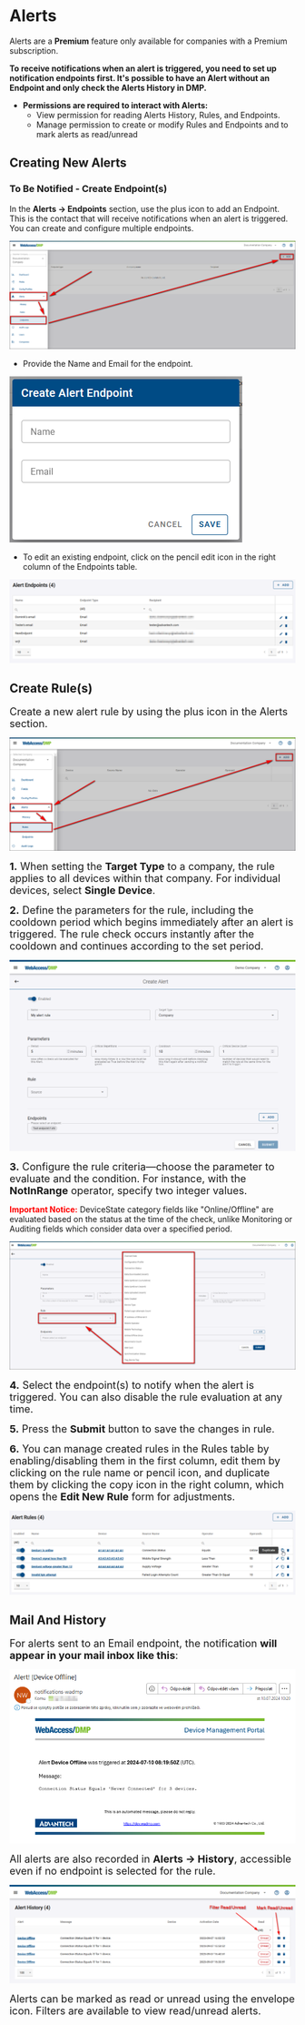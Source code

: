 # Alerts 

Alerts are a **Premium** feature only available for companies with a Premium subscription.

**To receive notifications when an alert is triggered, you need to set up notification endpoints first. It's possible to have an Alert without an Endpoint and only check the Alerts History in DMP.**

* **Permissions are required to interact with Alerts:** 
    * View permission for reading Alerts History, Rules, and Endpoints.
    * Manage permission to create or modify Rules and Endpoints and to mark alerts as read/unread


##	Creating New Alerts

### To Be Notified - Create Endpoint(s)

In the **Alerts -> Endpoints** section, use the plus icon to add an Endpoint. This is the contact that will receive notifications when an alert is triggered. You can create and configure multiple endpoints.

![Alerts create](../../images/alerts/alerts-endpoint-create.png "Create Endpoint")

* Provide the Name and Email for the endpoint.

![AddEndPoint](../../images/alerts/AddEndPoint.png "AddEndPoint")

* To edit an existing endpoint, click on the pencil edit icon in the right column of the Endpoints table.

![Alerts endpoint](../../images/alerts/alerts-endpoint.png "Alerts Endpoint")

## Create Rule(s)

<font size="4"> Create a new alert rule by using the plus icon in the Alerts section.</font>

![Alerts rule create](../../images/alerts/alert-rule-create.png "Create Alert Rule")

<font size="4"> **1.** When setting the **Target Type** to a company, the rule applies to all devices within that company. For individual devices, select **Single Device**.</font>

<font size="4"> **2.** Define the parameters for the rule, including the cooldown period which begins immediately after an alert is triggered. The rule check occurs instantly after the cooldown and continues according to the set period.</font>

![Alerts rule](../../images/alerts/RuleCreatingForm.png "Alerts Rule Details")


<font size="4"> **3.** Configure the rule criteria—choose the parameter to evaluate and the condition. For instance, with the **NotInRange** operator, specify two integer values.</font>

<p><b style="color: red;">Important Notice:</b>
 DeviceState category fields like "Online/Offline" are evaluated based on the status at the time of the check, unlike Monitoring or Auditing fields which consider data over a specified period.</p>


![Alerts rule](../../images/alerts/alerts-rule-rule.png "Rule Configuration")


<font size="4"> **4.** Select the endpoint(s) to notify when the alert is triggered. You can also disable the rule evaluation at any time.</font>

<font size="4"> **5.** Press the **Submit** button to save the changes in rule.</font>

<font size="4"> **6.** You can manage created rules in the Rules table by enabling/disabling them in the first column, edit them by clicking on the rule name or pencil icon, and duplicate them by clicking the copy icon in the right column, which opens the **Edit New Rule** form for adjustments.</font>

![Alerts rule](../../images/alerts/ManageRules.png "Manage Rules")

## Mail And History

<font size="4">For alerts sent to an Email endpoint, the notification **will appear in your mail inbox like this**: </font>

![Alerts mail](../../images/alerts/alerts-email.png "Email Notification")

<font size="4">All alerts are also recorded in **Alerts -> History**, accessible even if no endpoint is selected for the rule.</font>

![Alerts history](../../images/alerts/alerts-history-1.png "Alerts History")

<font size="4">Alerts can be marked as read or unread using the envelope icon. Filters are available to view read/unread alerts.</font>

